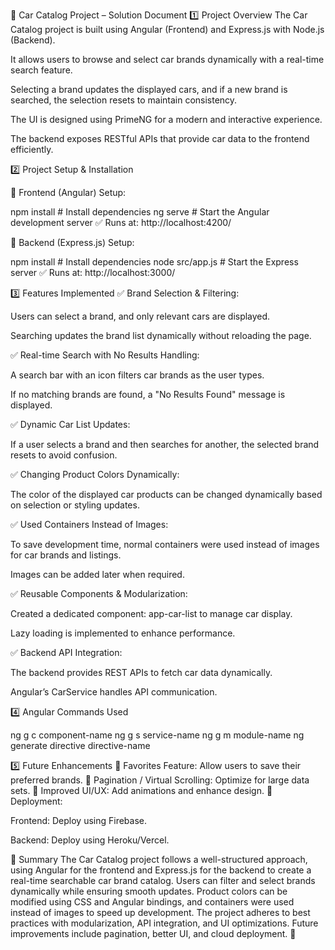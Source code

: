 🚀 Car Catalog Project – Solution Document
1️⃣ Project Overview
The Car Catalog project is built using Angular (Frontend) and Express.js with Node.js (Backend).

It allows users to browse and select car brands dynamically with a real-time search feature.

Selecting a brand updates the displayed cars, and if a new brand is searched, the selection resets to maintain consistency.

The UI is designed using PrimeNG for a modern and interactive experience.

The backend exposes RESTful APIs that provide car data to the frontend efficiently.

2️⃣ Project Setup & Installation

🔹 Frontend (Angular) Setup:

npm install       # Install dependencies
ng serve          # Start the Angular development server
✅ Runs at: http://localhost:4200/

🔹 Backend (Express.js) Setup:

npm install       # Install dependencies
node src/app.js         # Start the Express server 
✅ Runs at: http://localhost:3000/

3️⃣ Features Implemented
✅ Brand Selection & Filtering:

Users can select a brand, and only relevant cars are displayed.

Searching updates the brand list dynamically without reloading the page.

✅ Real-time Search with No Results Handling:

A search bar with an icon filters car brands as the user types.

If no matching brands are found, a "No Results Found" message is displayed.

✅ Dynamic Car List Updates:

If a user selects a brand and then searches for another, the selected brand resets to avoid confusion.

✅ Changing Product Colors Dynamically:

The color of the displayed car products can be changed dynamically based on selection or styling updates.

✅ Used Containers Instead of Images:

To save development time, normal containers were used instead of images for car brands and listings.

Images can be added later when required.

✅ Reusable Components & Modularization:

Created a dedicated component: app-car-list to manage car display.

Lazy loading is implemented to enhance performance.

✅ Backend API Integration:

The backend provides REST APIs to fetch car data dynamically.

Angular’s CarService handles API communication.

4️⃣ Angular Commands Used

ng g c component-name
ng g s service-name
ng g m module-name
ng generate directive directive-name

5️⃣ Future Enhancements
🚀 Favorites Feature: Allow users to save their preferred brands.
🚀 Pagination / Virtual Scrolling: Optimize for large data sets.
🚀 Improved UI/UX: Add animations and enhance design.
🚀 Deployment:

Frontend: Deploy using Firebase.

Backend: Deploy using Heroku/Vercel.


📌 Summary
The Car Catalog project follows a well-structured approach, using Angular for the frontend and Express.js for the backend to create a real-time searchable car brand catalog. Users can filter and select brands dynamically while ensuring smooth updates. Product colors can be modified using CSS and Angular bindings, and containers were used instead of images to speed up development. The project adheres to best practices with modularization, API integration, and UI optimizations. Future improvements include pagination, better UI, and cloud deployment. 🚀
